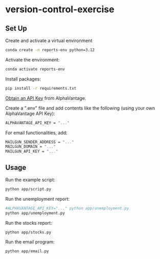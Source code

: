 # version-control-exercise

## Set Up

Create and activate a virtual environment

```sh
conda create -n reports-env python=3.12
```

Activate the environment:
```sh
conda activate reports-env
```

Install packages:
```sh
pip install -r requirements.txt
```

[Obtain an API Key](https://www.alphavantage.co/support/#api-key) from AlphaVantage.

Create a ".env" file and add contents like the following (using your own AlphaVantage API Key):

```sh
ALPHAVANTAGE_API_KEY = "..."
```

For email functionalities, add:
```sh
MAILGUN_SENDER_ADDRESS = "..."
MAILGUN_DOMAIN = "..."
MAILGUN_API_KEY = "..."
```

## Usage

Run the example script:

```sh
python app/script.py
```

Run the unemployment report:
```sh
#ALPHAVANTAGE_API_KEY="..." python app/unemployment.py
python app/unemployment.py
```

Run the stocks report:
```sh
python app/stocks.py
```

Run the email program:
```sh
python app/email.py
```
